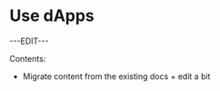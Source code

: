 ﻿---
sidebar_position: 9
---

# Use dApps

---EDIT---

Contents: 

- Migrate content from the existing docs + edit a bit
